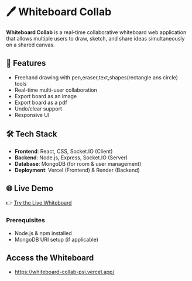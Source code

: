 # 🖊️ Whiteboard Collab

**Whiteboard Collab** is a real-time collaborative whiteboard web application that allows multiple users to draw, sketch, and share ideas simultaneously on a shared canvas.

## 🚀 Features

-  Freehand drawing with pen,eraser,text,shapes(rectangle ans circle) tools
-  Real-time multi-user collaboration
-  Export board as an image
-  Export board as a pdf
-  Undo/clear support
-  Responsive UI

## 🛠️ Tech Stack

- **Frontend**: React, CSS, Socket.IO (Client)
- **Backend**: Node.js, Express, Socket.IO (Server)
- **Database**: MongoDB  (for room & user management)
- **Deployment**: Vercel (Frontend) & Render (Backend)

## 🌐 Live Demo

👉 [Try the Live Whiteboard](https://drive.google.com/file/d/1-57E9zXQtreDiMSHQjLveBlQWbaKKHRs/view?usp=drive_link)

### Prerequisites

- Node.js & npm installed
- MongoDB URI setup (if applicable)

## Access the Whiteboard
- https://whiteboard-collab-psi.vercel.app/
